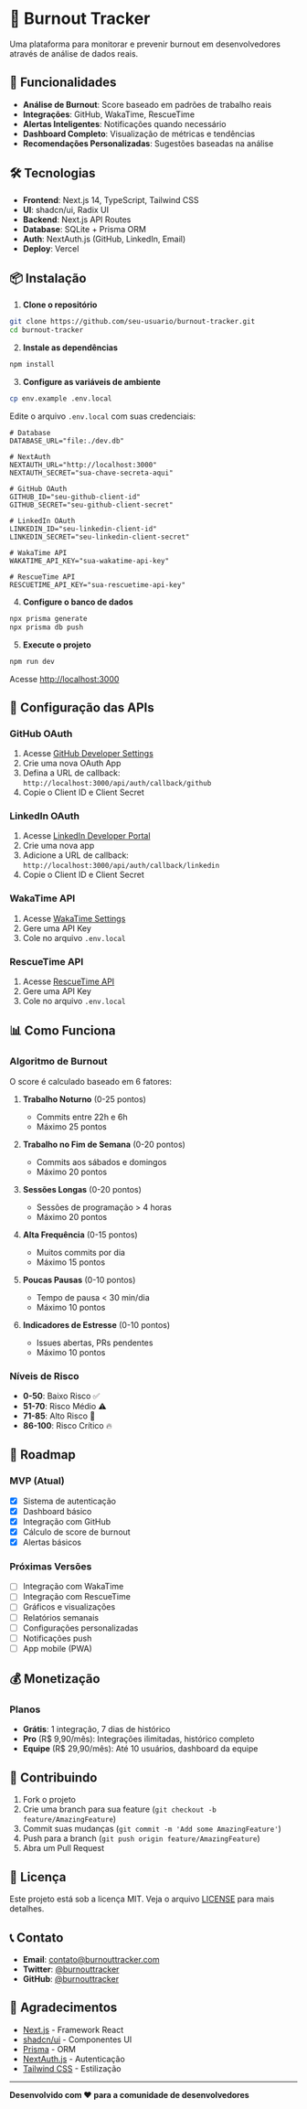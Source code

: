 # 🧠 Burnout Tracker

Uma plataforma para monitorar e prevenir burnout em desenvolvedores através de análise de dados reais.

## 🚀 Funcionalidades

- **Análise de Burnout**: Score baseado em padrões de trabalho reais
- **Integrações**: GitHub, WakaTime, RescueTime
- **Alertas Inteligentes**: Notificações quando necessário
- **Dashboard Completo**: Visualização de métricas e tendências
- **Recomendações Personalizadas**: Sugestões baseadas na análise

## 🛠️ Tecnologias

- **Frontend**: Next.js 14, TypeScript, Tailwind CSS
- **UI**: shadcn/ui, Radix UI
- **Backend**: Next.js API Routes
- **Database**: SQLite + Prisma ORM
- **Auth**: NextAuth.js (GitHub, LinkedIn, Email)
- **Deploy**: Vercel

## 📦 Instalação

1. **Clone o repositório**
```bash
git clone https://github.com/seu-usuario/burnout-tracker.git
cd burnout-tracker
```

2. **Instale as dependências**
```bash
npm install
```

3. **Configure as variáveis de ambiente**
```bash
cp env.example .env.local
```

Edite o arquivo `.env.local` com suas credenciais:

```env
# Database
DATABASE_URL="file:./dev.db"

# NextAuth
NEXTAUTH_URL="http://localhost:3000"
NEXTAUTH_SECRET="sua-chave-secreta-aqui"

# GitHub OAuth
GITHUB_ID="seu-github-client-id"
GITHUB_SECRET="seu-github-client-secret"

# LinkedIn OAuth
LINKEDIN_ID="seu-linkedin-client-id"
LINKEDIN_SECRET="seu-linkedin-client-secret"

# WakaTime API
WAKATIME_API_KEY="sua-wakatime-api-key"

# RescueTime API
RESCUETIME_API_KEY="sua-rescuetime-api-key"
```

4. **Configure o banco de dados**
```bash
npx prisma generate
npx prisma db push
```

5. **Execute o projeto**
```bash
npm run dev
```

Acesse [http://localhost:3000](http://localhost:3000)

## 🔧 Configuração das APIs

### GitHub OAuth
1. Acesse [GitHub Developer Settings](https://github.com/settings/developers)
2. Crie uma nova OAuth App
3. Defina a URL de callback: `http://localhost:3000/api/auth/callback/github`
4. Copie o Client ID e Client Secret

### LinkedIn OAuth
1. Acesse [LinkedIn Developer Portal](https://www.linkedin.com/developers/)
2. Crie uma nova app
3. Adicione a URL de callback: `http://localhost:3000/api/auth/callback/linkedin`
4. Copie o Client ID e Client Secret

### WakaTime API
1. Acesse [WakaTime Settings](https://wakatime.com/settings/account)
2. Gere uma API Key
3. Cole no arquivo `.env.local`

### RescueTime API
1. Acesse [RescueTime API](https://www.rescuetime.com/anapi/manage)
2. Gere uma API Key
3. Cole no arquivo `.env.local`

## 📊 Como Funciona

### Algoritmo de Burnout

O score é calculado baseado em 6 fatores:

1. **Trabalho Noturno** (0-25 pontos)
   - Commits entre 22h e 6h
   - Máximo 25 pontos

2. **Trabalho no Fim de Semana** (0-20 pontos)
   - Commits aos sábados e domingos
   - Máximo 20 pontos

3. **Sessões Longas** (0-20 pontos)
   - Sessões de programação > 4 horas
   - Máximo 20 pontos

4. **Alta Frequência** (0-15 pontos)
   - Muitos commits por dia
   - Máximo 15 pontos

5. **Poucas Pausas** (0-10 pontos)
   - Tempo de pausa < 30 min/dia
   - Máximo 10 pontos

6. **Indicadores de Estresse** (0-10 pontos)
   - Issues abertas, PRs pendentes
   - Máximo 10 pontos

### Níveis de Risco

- **0-50**: Baixo Risco ✅
- **51-70**: Risco Médio ⚠️
- **71-85**: Alto Risco 🚨
- **86-100**: Risco Crítico 🔥

## 🎯 Roadmap

### MVP (Atual)
- [x] Sistema de autenticação
- [x] Dashboard básico
- [x] Integração com GitHub
- [x] Cálculo de score de burnout
- [x] Alertas básicos

### Próximas Versões
- [ ] Integração com WakaTime
- [ ] Integração com RescueTime
- [ ] Gráficos e visualizações
- [ ] Relatórios semanais
- [ ] Configurações personalizadas
- [ ] Notificações push
- [ ] App mobile (PWA)

## 💰 Monetização

### Planos
- **Grátis**: 1 integração, 7 dias de histórico
- **Pro** (R$ 9,90/mês): Integrações ilimitadas, histórico completo
- **Equipe** (R$ 29,90/mês): Até 10 usuários, dashboard da equipe

## 🤝 Contribuindo

1. Fork o projeto
2. Crie uma branch para sua feature (`git checkout -b feature/AmazingFeature`)
3. Commit suas mudanças (`git commit -m 'Add some AmazingFeature'`)
4. Push para a branch (`git push origin feature/AmazingFeature`)
5. Abra um Pull Request

## 📝 Licença

Este projeto está sob a licença MIT. Veja o arquivo [LICENSE](LICENSE) para mais detalhes.

## 📞 Contato

- **Email**: contato@burnouttracker.com
- **Twitter**: [@burnouttracker](https://twitter.com/burnouttracker)
- **GitHub**: [@burnouttracker](https://github.com/burnouttracker)

## 🙏 Agradecimentos

- [Next.js](https://nextjs.org/) - Framework React
- [shadcn/ui](https://ui.shadcn.com/) - Componentes UI
- [Prisma](https://prisma.io/) - ORM
- [NextAuth.js](https://next-auth.js.org/) - Autenticação
- [Tailwind CSS](https://tailwindcss.com/) - Estilização

---

**Desenvolvido com ❤️ para a comunidade de desenvolvedores**